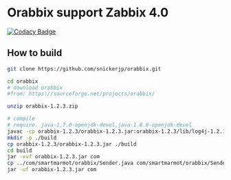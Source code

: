 # Orabbix support Zabbix 4.0

[![Codacy Badge](https://api.codacy.com/project/badge/Grade/56a9164c812c4ea1a0fca04469616c7c)](https://app.codacy.com/app/snickerjp/orabbix?utm_source=github.com&utm_medium=referral&utm_content=snickerjp/orabbix&utm_campaign=Badge_Grade_Settings)

## How to build

```sh
git clone https://github.com/snickerjp/orabbix.git

cd orabbix
# download orabbix
#from: https://sourceforge.net/projects/orabbix/

unzip orabbix-1.2.3.zip

# compile
# require. java-1.7.0-openjdk-devel,java-1.8.0-openjdk-devel
javac -cp orabbix-1.2.3/orabbix-1.2.3.jar:orabbix-1.2.3/lib/log4j-1.2.15.jar:orabbix-1.2.3/lib/commons-codec-1.4.jar com/smartmarmot/orabbix/Sender.java
mkdir -p ./build
cp orabbix-1.2.3/orabbix-1.2.3.jar ./build
cd build
jar -xvf orabbix-1.2.3.jar com
cp ../com/smartmarmot/orabbix/Sender.java com/smartmarmot/orabbix/Sender.java
jar -uf orabbix-1.2.3.jar com
```
